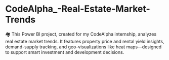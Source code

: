 # CodeAlpha_-Real-Estate-Market-Trends
🏘️ This Power BI project, created for my CodeAlpha internship, analyzes real estate market trends. It features property price and rental yield insights, demand-supply tracking, and geo-visualizations like heat maps—designed to support smart investment and development decisions.
